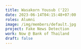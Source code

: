 ```yaml
---
title: Wasakorn Yousub ('22)
date: 2023-06-14T04:15:48+07:00
roles: Alumni
image: /img/members/default.jpg
project: Fake News Detection
work: Now @ Bank of Thailand
draft: false
---
```



